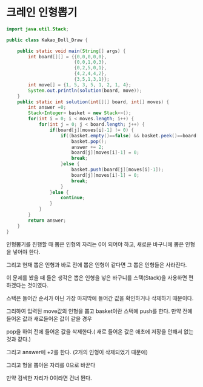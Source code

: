# 크레인 인형뽑기

```java
import java.util.Stack;

public class Kakao_Doll_Draw {

	public static void main(String[] args) {
		int board[][] = {{0,0,0,0,0},
						 {0,0,1,0,3},
						 {0,2,5,0,1},
						 {4,2,4,4,2},
						 {3,5,1,3,1}};
		int move[] = {1, 5, 3, 5, 1, 2, 1, 4};
		System.out.println(solution(board, move));
	}
	public static int solution(int[][] board, int[] moves) {
		int answer =0;
		Stack<Integer> basket = new Stack<>();
		for(int i = 0; i < moves.length; i++) {
			for(int j = 0; j < board.length; j++) {
				if(board[j][moves[i]-1] != 0) {
					if((basket.empty()==false) && basket.peek()==board[j][moves[i]-1]) {  // 만약 새로들어온 값이 전에 들어온 값이랑 같을 경우
						basket.pop();								   // 전에들어온 값을 삭제하고
						answer += 2;							 		   // answer에  2을 더한다.(인형이 2개가 사라지기 때문에)
						board[j][moves[i]-1] = 0; 			 		   // 인형을 뽑아온 자리는 0으로 바꾼다.,	
						break;
					}else {
						basket.push(board[j][moves[i]-1]);	 		   // 전에들어온 값과 다르면 현재값을 push한다.
						board[j][moves[i]-1] = 0;				 		   //	그리고 뽑아온 자리를 0으로 바꾼다.
						break;
					}
				}else {
					continue;										   // 0이면 건너뛴다.
				}
			}
		}
		return answer;
	}
}
```

인형뽑기를 진행할 때 뽑은 인형의 자리는 0이 되어야 하고, 새로운 바구니에 뽑은 인형을 넣어야 한다. 

그리고 현재 뽑은 인형과 바로 전에 뽑은 인형이 같다면 그 뽑은 인형들은 사라진다.

이 문제를 봤을 때 들은 생각은 뽑은 인형을 넣은 바구니를 스택(Stack)을 사용하면 편하겠다는 것이였다.

스택은 들어간 순서가 아닌 가장 마지막에 들어간 값을 확인하거나 삭제하기 때문이다.

그리하여 입력된 move값의 인형을 뽑고 basket이란 스택에 push를 한다. 만약 전에 들어온 값과 새로들어온 값이 같을 경우 

pop을 하여 전에 들어온 값을 삭제한다.( 새로 들어온 값은 애초에 저장을 안해서 없는 것과 같다.)

그리고 answer에 +2를 한다. (2개의 인형이 삭제되었기 때문에)

그리고 형을 뽑아온 자리를 0으로 바꾼다

만약 검색한 자리가 0이라면 건너 뛴다.

